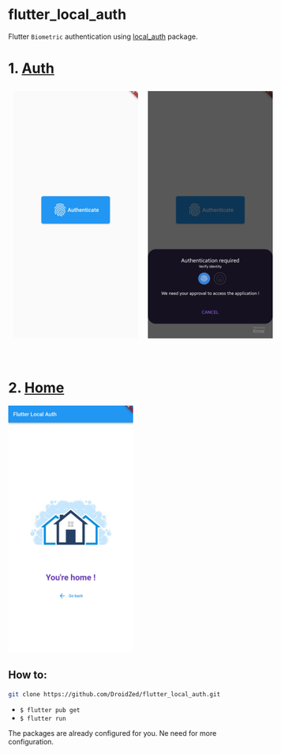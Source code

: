 # flutter_local_auth

Flutter `Biometric` authentication using [local_auth](https://pub.dev/packages/local_auth) package.

# 1. <u>**Auth**</u>

<center>

<div style="display: flex;">

<img src="screenshots/login_page.jpg" width="auto" height="500" style="padding: 10px"  alt="main screen" title="main screen"/>

<img src="screenshots/lock_challenge.jpg" width="auto" height="500" style="padding: 10px"   alt="biometric challenge" title="biometric challenge"/>

</div>

</center>

<br>
<br>

# 2. <u>**Home**</u>

<img src="screenshots/home.jpg" width="auto" height="500" alt="home" title="home"/>

<br>

## How to:

```sh
git clone https://github.com/DroidZed/flutter_local_auth.git
```

- `$ flutter pub get`
- `$ flutter run`

The packages are already configured for you. Ne need for more configuration.
